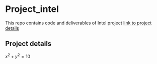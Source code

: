 # Project_intel
This repo contains code and deliverables of Intel project
[link to project details](https://github.com/adithya284/Project_intel/blob/main/project_details.md)
## Project details

$x^2+y^2=10$
